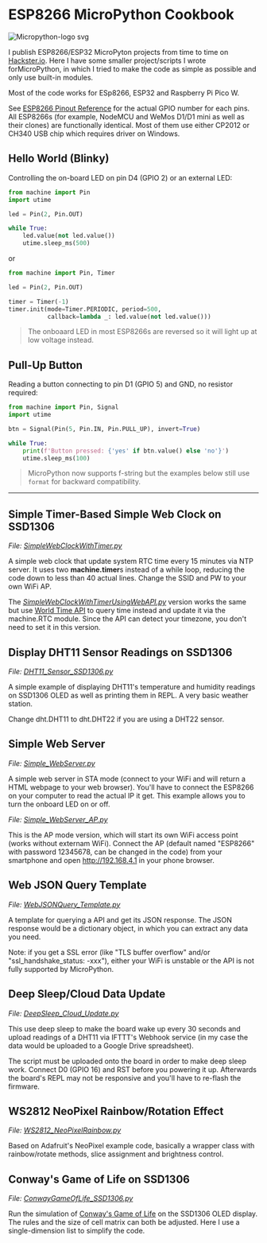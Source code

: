 # ESP8266 MicroPython Cookbook

![Micropython-logo svg](https://user-images.githubusercontent.com/44191076/79063718-e5975580-7cd5-11ea-90a2-6f350adfb0cd.png)

I publish ESP8266/ESP32 MicroPyton projects from time to time on [Hackster.io](https://www.hackster.io/alankrantas). Here I have some smaller project/scripts I wrote forMicroPython, in which I tried to make the code as simple as possible and only use built-in modules.

Most of the code works for ESp8266, ESP32 and Raspberry Pi Pico W.

See [ESP8266 Pinout Reference](https://randomnerdtutorials.com/esp8266-pinout-reference-gpios/) for the actual GPIO number for each pins. All ESP8266s (for example, NodeMCU and WeMos D1/D1 mini as well as their clones) are functionally identical. Most of them use either CP2012 or CH340 USB chip which requires driver on Windows.

## Hello World (Blinky)

Controlling the on-board LED on pin D4 (GPIO 2) or an external LED:

```python
from machine import Pin
import utime

led = Pin(2, Pin.OUT)

while True:
    led.value(not led.value())
    utime.sleep_ms(500)
```

or

```python
from machine import Pin, Timer

led = Pin(2, Pin.OUT)

timer = Timer(-1)
timer.init(mode=Timer.PERIODIC, period=500,
           callback=lambda _: led.value(not led.value()))
```

> The onboaard LED in most ESP8266s are reversed so it will light up at low voltage instead.

## Pull-Up Button

Reading a button connecting to pin D1 (GPIO 5) and GND, no resistor required:

```python
from machine import Pin, Signal
import utime

btn = Signal(Pin(5, Pin.IN, Pin.PULL_UP), invert=True)

while True:
    print(f'Button pressed: {'yes' if btn.value() else 'no'}')
    utime.sleep_ms(100)
```

> MicroPython now supports f-string but the examples below still use ```format``` for backward compatibility. 

---

## Simple Timer-Based Simple Web Clock on SSD1306

<i>File: [SimpleWebClockWithTimer.py](https://github.com/alankrantas/esp8266-micropython-cookbook/blob/master/SimpleWebClockWithTimer.py)</i>

A simple web clock that update system RTC time every 15 minutes via NTP server. It uses two <b>machine.timer</b>s instead of a while loop, reducing the code down to less than 40 actual lines. Change the SSID and PW to your own WiFi AP.

The <i>[SimpleWebClockWithTimerUsingWebAPI.py](https://github.com/alankrantas/esp8266-micropython-cookbook/blob/master/SimpleWebClockWithTimerUsingWebAPI.py)</i> version works the same but use [World Time API](http://worldtimeapi.org/) to query time instead and update it via the machine.RTC module. Since the API can detect your timezone, you don't need to set it in this version.

## Display DHT11 Sensor Readings on SSD1306

<i>File: [DHT11_Sensor_SSD1306.py](https://github.com/alankrantas/esp8266-micropython-cookbook/blob/master/DHT11_Sensor_SSD1306.py)</i>

A simple example of displaying DHT11's temperature and humidity readings on SSD1306 OLED as well as printing them in REPL. A very basic weather station.

Change dht.DHT11 to dht.DHT22 if you are using a DHT22 sensor.

## Simple Web Server

<i>File: [Simple_WebServer.py](https://github.com/alankrantas/esp8266-micropython-cookbook/blob/master/Simple_WebServer.py)</i>

A simple web server in STA mode (connect to your WiFi and will return a HTML webpage to your web browser). You'll have to connect the ESP8266 on your computer to read the actual IP it get. This example allows you to turn the onboard LED on or off.

<i>File: [Simple_WebServer_AP.py](https://github.com/alankrantas/esp8266-micropython-cookbook/blob/master/Simple_WebServer_AP.py)</i>

This is the AP mode version, which will start its own WiFi access point (works without externam WiFi). Connect the AP (default named "ESP8266" with password 12345678, can be changed in the code) from your smartphone and open http://192.168.4.1 in your phone browser.

## Web JSON Query Template

<i>File: [WebJSONQuery_Template.py](https://github.com/alankrantas/esp8266-micropython-cookbook/blob/master/WebJSONQuery_Template.py)</i>

A template for querying a API and get its JSON response. The JSON response would be a dictionary object, in which you can extract any data you need.

Note: if you get a SSL error (like "TLS buffer overflow" and/or "ssl_handshake_status: -xxx"), either your WiFi is unstable or the API is not fully supported by MicroPython.

## Deep Sleep/Cloud Data Update

<i>File: [DeepSleep_Cloud_Update.py](https://github.com/alankrantas/esp8266-micropython-cookbook/blob/master/DeepSleep_Cloud_Update.py)</i>

This use deep sleep to make the board wake up every 30 seconds and upload readings of a DHT11 via IFTTT's Webhook service (in my case the data would be uploaded to a Google Drive spreadsheet).

The script must be uploaded onto the board in order to make deep sleep work. Connect D0 (GPIO 16) and RST before you powering it up. Afterwards the board's REPL may not be responsive and you'll have to re-flash the firmware. 

## WS2812 NeoPixel Rainbow/Rotation Effect

<i>File: [WS2812_NeoPixelRainbow.py](https://github.com/alankrantas/esp8266-micropython-cookbook/blob/master/WS2812_NeoPixelRainbow.py)</i>

Based on Adafruit's NeoPixel example code, basically a wrapper class with rainbow/rotate methods, slice assignment and brightness control.

## Conway's Game of Life on SSD1306

<i>File: [ConwayGameOfLife_SSD1306.py](https://github.com/alankrantas/esp8266-micropython-cookbook/blob/master/ConwayGameOfLife_SSD1306.py)</i>

Run the simulation of [Conway's Game of Life](https://en.wikipedia.org/wiki/Conway%27s_Game_of_Life) on the SSD1306 OLED display. The rules and the size of cell matrix can both be adjusted. Here I use a single-dimension list to simplify the code.
